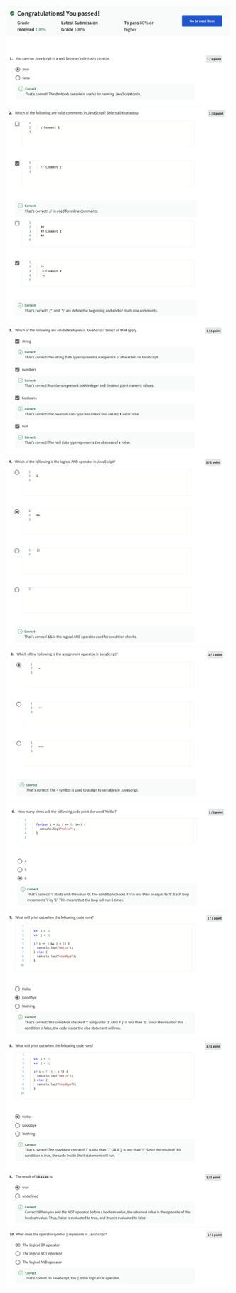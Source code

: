 ![Alt text](Screenshot%202566-04-12%20at%2004.06.38.png) ![Alt text](Screenshot%202566-04-12%20at%2004.06.57.png) ![Alt text](Screenshot%202566-04-12%20at%2004.07.07.png) ![Alt text](Screenshot%202566-04-12%20at%2004.07.15.png) ![Alt text](Screenshot%202566-04-12%20at%2004.07.22.png) ![Alt text](Screenshot%202566-04-12%20at%2004.07.30.png) ![Alt text](Screenshot%202566-04-12%20at%2004.07.37.png) ![Alt text](Screenshot%202566-04-12%20at%2004.07.47.png) ![Alt text](Screenshot%202566-04-12%20at%2004.07.53.png)